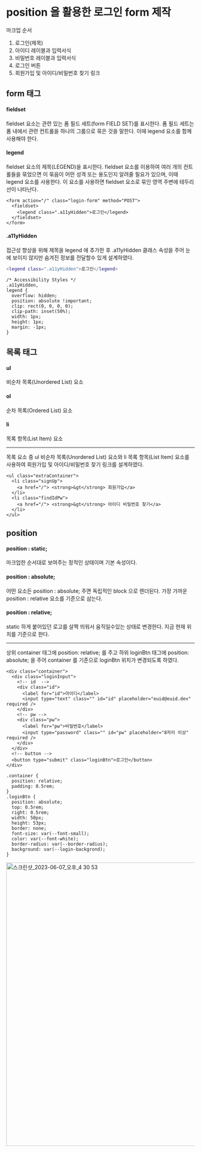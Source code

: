 # position 을 활용한 로그인 form 제작

마크업 순서
1. 로그인(제목)
2. 아이디 레이블과 입력서식
3. 비밀번호 레이블과 입력서식
4. 로그인 버튼
5. 회원가입 및 아이디/비밀번호 찾기 링크 


## form 태그 
#### fieldset
fieldset 요소는 관련 있는 폼 필드 세트(form FIELD SET)를 표시한다. 폼 필드 세트는 폼 내에서 관련 컨트롤을 하나의 그룹으로 묶은 것을 말한다. 이때 legend 요소를 함께 사용해야 한다.
#### legend
fieldset 요소의 제목(LEGEND)을 표시한다. fieldset 요소를 이용하여 여러 개의 컨트롤들을 묶었으면 이 묶음이 어떤 성격 또는 용도인지 알려줄 필요가 있으며, 이때 legend 요소를 사용한다.
이 요소를 사용하면 fieldset 요소로 묶인 영역 주변에 테두리 선이 나타난다.
```
<form action="/" class="login-form" method="POST">
  <fieldset>
    <legend class=".a11yHidden">로그인</legend>
  </fieldset>
</form>
```
#### .a11yHidden
접근성 향상을 위해 제목을 legend 에 추가한 후 .a11yHidden 클래스 속성을 주어 눈에 보이지 않지만 숨겨진 정보를 전달할수 있게 설계하였다. 
````g
<legend class=".a11yHidden">로그인</legend>
````
````
/* Accessibility Styles */
.a11yHidden,
legend {
  overflow: hidden;
  position: absolute !important;
  clip: rect(0, 0, 0, 0);
  clip-path: inset(50%);
  width: 1px;
  height: 1px;
  margin: -1px;
}
````
## 목록 태그
#### ul 
비순차 목록(Unordered List) 요소
#### ol 
순차 목록(Ordered List) 요소
#### li 
목록 항목(List Item) 요소
***
목록 요소 중 ul 비순차 목록(Unordered List) 요소와 li 목록 항목(List Item) 요소를 사용하여 회원가입 및 아이디/비밀번호 찾기 링크를 설계하였다.
````
<ul class="extraContainer">
  <li class="signUp">
    <a href="/"> <strong>&gt</strong> 회원가입</a>
  </li>
  <li class="findIdPw">
    <a href="/"> <strong>&gt</strong> 아이디 비밀번호 찾기</a>
  </li>
</ul>
````
## position
#### position : static;
마크업한 순서대로 보여주는 정적인 상태이며 기본 속성이다.
#### position : absolute;
어떤 요소든 position : absolute; 주면 독립적인 block 으로 렌더된다. 가장 가까운 position : relative 요소를 기준으로 삼는다.
#### position : relative;
static 하게 붙어있던 로고를 살짝 띄워서 움직일수있는 상태로 변경한다. 지금 현재 위치를 기준으로 한다.
***
상위 container 태그에 position: relative; 를 주고 하위 loginBtn 태그에 position: absolute; 을 주어 container 를 기준으로 loginBtn 위치가 변경되도록 하였다.
```
<div class="container">
  <div class="loginInput">
    <!-- id  -->
    <div class="id">
      <label for="id">아이디</label>
      <input type="text" class="" id="id" placeholder="euid@euid.dev" required />
    </div>
    <!-- pw -->
    <div class="pw">
      <label for="pw">비밀번호</label>
      <input type="password" class="" id="pw" placeholder="8자리 이상" required />
    </div>
  </div>
  <!-- button -->
  <button type="submit" class="loginBtn">로그인</button>
</div>
```
```
.container {
  position: relative;
  padding: 0.5rem;
}
.loginBtn {
  position: absolute;
  top: 0.5rem;
  right: 0.5rem;
  width: 50px;
  height: 53px;
  border: none;
  font-size: var(--font-small);
  color: var(--font-white);
  border-radius: var(--border-radius);
  background: var(--login-backgrond);
}
```


<img width="755" alt="스크린샷_2023-06-07_오후_4 30 53" src="https://github.com/jellyjoji/home-work/assets/74365275/5d3066ef-163f-4890-94a8-12c9e002ebd1">
